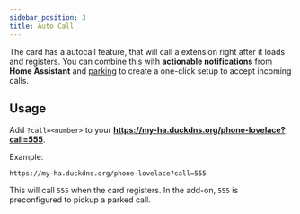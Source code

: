 ```yaml
---
sidebar_position: 3
title: Auto Call
---
```


The card has a autocall feature, that will call a extension right after it loads and registers. You can combine this with **actionable notifications** from **Home Assistant** and <a href="../add-on/parking">parking</a> to create a one-click setup to accept incoming calls.

## Usage

Add `?call=<number>` to your **https://my-ha.duckdns.org/phone-lovelace?call=555**.

Example: 
```
https://my-ha.duckdns.org/phone-lovelace?call=555
```
This will call `555` when the card registers. In the add-on, `555` is preconfigured to pickup a parked call.  
